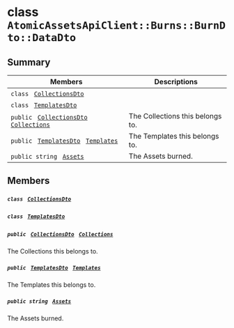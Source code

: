 # class `AtomicAssetsApiClient::Burns::BurnDto::DataDto` 

## Summary

 Members                                | Descriptions                                
----------------------------------------|---------------------------------------------
`class ` [`CollectionsDto`](AtomicAssetsApiClient--Burns--BurnDto--DataDto--CollectionsDto.md)        | 
`class ` [`TemplatesDto`](AtomicAssetsApiClient--Burns--BurnDto--DataDto--TemplatesDto.md)        | 
`public ` [`CollectionsDto`](AtomicAssetsApiClient--Burns--BurnDto--DataDto--CollectionsDto.md)` ` [`Collections`](#class_atomic_assets_api_client_1_1_burns_1_1_burn_dto_1_1_data_dto_1a2bc01f092566afa3ed263cb706f4c2f5) | The Collections this belongs to.
`public ` [`TemplatesDto`](AtomicAssetsApiClient--Burns--BurnDto--DataDto--TemplatesDto.md)` ` [`Templates`](#class_atomic_assets_api_client_1_1_burns_1_1_burn_dto_1_1_data_dto_1a5be33ec113d1815470242d3e117adbd7) | The Templates this belongs to.
`public string ` [`Assets`](#class_atomic_assets_api_client_1_1_burns_1_1_burn_dto_1_1_data_dto_1add7a6c8721ab494bfbb6bec5c0de3ede) | The Assets burned.

## Members

##### `class ` [`CollectionsDto`](AtomicAssetsApiClient--Burns--BurnDto--DataDto--CollectionsDto.md) 

##### `class ` [`TemplatesDto`](AtomicAssetsApiClient--Burns--BurnDto--DataDto--TemplatesDto.md) 

##### `public ` [`CollectionsDto`](AtomicAssetsApiClient--Burns--BurnDto--DataDto--CollectionsDto.md)` ` [`Collections`](#class_atomic_assets_api_client_1_1_burns_1_1_burn_dto_1_1_data_dto_1a2bc01f092566afa3ed263cb706f4c2f5) 

The Collections this belongs to.

##### `public ` [`TemplatesDto`](AtomicAssetsApiClient--Burns--BurnDto--DataDto--TemplatesDto.md)` ` [`Templates`](#class_atomic_assets_api_client_1_1_burns_1_1_burn_dto_1_1_data_dto_1a5be33ec113d1815470242d3e117adbd7) 

The Templates this belongs to.

##### `public string ` [`Assets`](#class_atomic_assets_api_client_1_1_burns_1_1_burn_dto_1_1_data_dto_1add7a6c8721ab494bfbb6bec5c0de3ede) 

The Assets burned.

